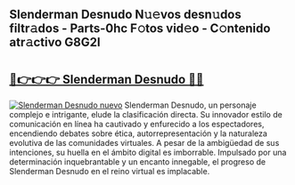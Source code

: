 ## Slenderman Desnudo N𝚞𝚎vos desn𝚞dos filtr𝚊dos - Parts-0hc F𝚘tos vid𝚎o - C𝚘ntenido atr𝚊ctivo G8G2l

# <h2><a href="http://mb1lv5.tromn.icu/?c=Slenderman+Desnudo">🔗👉👉👉 Slenderman Desnudo 🔗🔗</a></h2>

[![Slenderman Desnudo nuevo](https://i.imgur.com/pEAQMta.gif)](http://mb1lv5.tromn.icu/?c=Slenderman+Desnudo)
Slenderman Desnudo, un personaje complejo e intrigante, elude la clasificación directa. Su innovador estilo de comunicación en línea ha cautivado y enfurecido a los espectadores, encendiendo debates sobre ética, autorrepresentación y la naturaleza evolutiva de las comunidades virtuales. A pesar de la ambigüedad de sus intenciones, su huella en el ámbito digital es imborrable. Impulsado por una determinación inquebrantable y un encanto innegable, el progreso de Slenderman Desnudo en el reino virtual es implacable.
